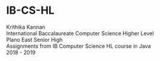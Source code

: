# IB-CS-HL
Krithika Kannan
<br> International Baccalaureate Computer Science Higher Level
<br> Plano East Senior High
<br> Assignments from IB Computer Science HL course in Java
<br> 2018 - 2019
